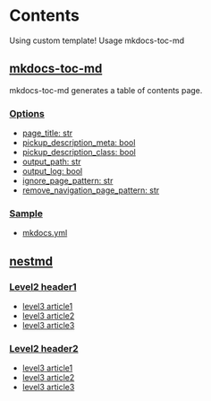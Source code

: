 <!-- ====================== TOC ====================== -->
<!-- Generated by mkdocs-toc-md plugin -->
<!-- ================================================= -->



# Contents
Using custom template!
Usage mkdocs-toc-md
## [mkdocs-toc-md](mkdocs-toc-md.md#mkdocs-toc-md)

mkdocs-toc-md generates a table of contents page.

### [Options](mkdocs-toc-md.md#options)
* [page_title: str](mkdocs-toc-md.md#page_title-str)
* [pickup_description_meta: bool](mkdocs-toc-md.md#pickup_description_meta-bool)
* [pickup_description_class: bool](mkdocs-toc-md.md#pickup_description_class-bool)
* [output_path: str](mkdocs-toc-md.md#output_path-str)
* [output_log: bool](mkdocs-toc-md.md#output_log-bool)
* [ignore_page_pattern: str](mkdocs-toc-md.md#ignore_page_pattern-str)
* [remove_navigation_page_pattern: str](mkdocs-toc-md.md#remove_navigation_page_pattern-str)
### [Sample](mkdocs-toc-md.md#sample)
* [mkdocs.yml](mkdocs-toc-md.md#mkdocsyml)
## [nestmd](nestfolder\nest.md#nestmd)
### [Level2 header1](nestfolder\nest.md#level2-header1)
* [level3 article1](nestfolder\nest.md#level3-article1)
* [level3 article2](nestfolder\nest.md#level3-article2)
* [level3 article3](nestfolder\nest.md#level3-article3)
### [Level2 header2](nestfolder\nest.md#level2-header2)
* [level3 article1](nestfolder\nest.md#level3-article1_1)
* [level3 article2](nestfolder\nest.md#level3-article2_1)
* [level3 article3](nestfolder\nest.md#level3-article3_1)
